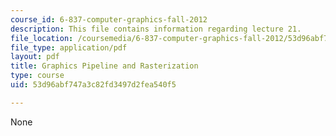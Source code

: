 ```yaml
---
course_id: 6-837-computer-graphics-fall-2012
description: This file contains information regarding lecture 21.
file_location: /coursemedia/6-837-computer-graphics-fall-2012/53d96abf747a3c82fd3497d2fea540f5_MIT6_837F12_Lec21.pdf
file_type: application/pdf
layout: pdf
title: Graphics Pipeline and Rasterization
type: course
uid: 53d96abf747a3c82fd3497d2fea540f5

---
```

None